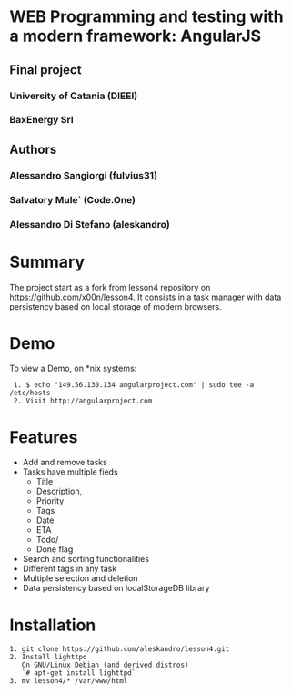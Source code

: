 # WEB Programming and testing with a modern framework: AngularJS

## Final project

### University of Catania (DIEEI)
### BaxEnergy Srl
 
 
 
## Authors
### Alessandro Sangiorgi (fulvius31)
### Salvatory Mule\` (Code.One)
### Alessandro Di Stefano (aleskandro)

# Summary
The project start as a fork from lesson4 repository on https://github.com/x00n/lesson4.
It consists in a task manager with data persistency based on local storage of modern browsers.

# Demo

To view a Demo, on *nix systems:

     1. $ echo "149.56.130.134 angularproject.com" | sudo tee -a /etc/hosts
     2. Visit http://angularproject.com

# Features
* Add and remove tasks
* Tasks have multiple fieds 
    + Title
    + Description,
    + Priority
    + Tags
    + Date
    + ETA
    + Todo/
    + Done flag
* Search and sorting functionalities
* Different tags in any task
* Multiple selection and deletion
* Data persistency based on localStorageDB library

# Installation

    1. git clone https://github.com/aleskandro/lesson4.git
    2. Install lighttpd 
	   On GNU/Linux Debian (and derived distros)
	   `# apt-get install lighttpd`
    3. mv lesson4/* /var/www/html


